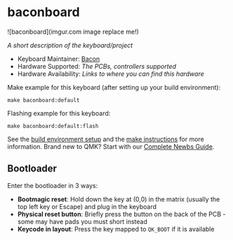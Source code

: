 # baconboard

![baconboard](imgur.com image replace me!)

*A short description of the keyboard/project*

* Keyboard Maintainer: [Bacon](https://github.com/callumhauber)
* Hardware Supported: *The PCBs, controllers supported*
* Hardware Availability: *Links to where you can find this hardware*

Make example for this keyboard (after setting up your build environment):

    make baconboard:default

Flashing example for this keyboard:

    make baconboard:default:flash

See the [build environment setup](https://docs.qmk.fm/#/getting_started_build_tools) and the [make instructions](https://docs.qmk.fm/#/getting_started_make_guide) for more information. Brand new to QMK? Start with our [Complete Newbs Guide](https://docs.qmk.fm/#/newbs).

## Bootloader

Enter the bootloader in 3 ways:

* **Bootmagic reset**: Hold down the key at (0,0) in the matrix (usually the top left key or Escape) and plug in the keyboard
* **Physical reset button**: Briefly press the button on the back of the PCB - some may have pads you must short instead
* **Keycode in layout**: Press the key mapped to `QK_BOOT` if it is available
